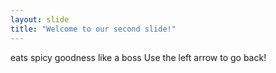 ```yaml
---
layout: slide
title: "Welcome to our second slide!"
---
```

eats spicy goodness like a boss
Use the left arrow to go back!
